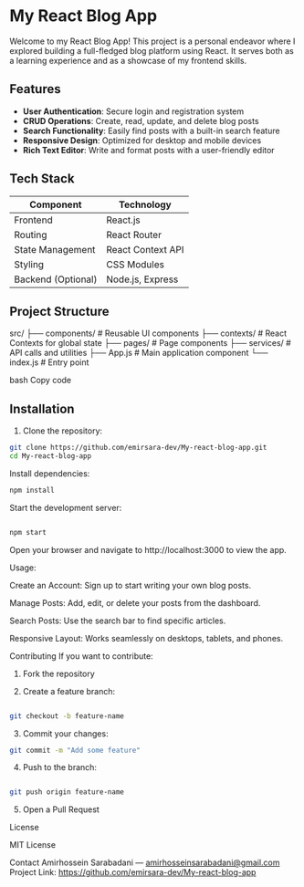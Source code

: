 # My React Blog App

Welcome to my React Blog App! This project is a personal endeavor where I explored building a full-fledged blog platform using React. It serves both as a learning experience and as a showcase of my frontend skills.

## Features

- **User Authentication**: Secure login and registration system  
- **CRUD Operations**: Create, read, update, and delete blog posts  
- **Search Functionality**: Easily find posts with a built-in search feature  
- **Responsive Design**: Optimized for desktop and mobile devices  
- **Rich Text Editor**: Write and format posts with a user-friendly editor  

## Tech Stack

| Component         | Technology       |
|------------------|----------------|
| Frontend         | React.js        |
| Routing          | React Router    |
| State Management | React Context API |
| Styling          | CSS Modules     |
| Backend (Optional) | Node.js, Express |

## Project Structure

src/
├── components/ # Reusable UI components
├── contexts/ # React Contexts for global state
├── pages/ # Page components
├── services/ # API calls and utilities
├── App.js # Main application component
└── index.js # Entry point

bash
Copy code

## Installation

1. Clone the repository:

```bash
git clone https://github.com/emirsara-dev/My-react-blog-app.git
cd My-react-blog-app
```
Install dependencies:

```bash
npm install
```

Start the development server:

```bash

npm start

```
Open your browser and navigate to http://localhost:3000 to view the app.


Usage:

Create an Account: Sign up to start writing your own blog posts.

Manage Posts: Add, edit, or delete your posts from the dashboard.

Search Posts: Use the search bar to find specific articles.

Responsive Layout: Works seamlessly on desktops, tablets, and phones.


Contributing
If you want to contribute:

1. Fork the repository

2. Create a feature branch:

```bash

git checkout -b feature-name

```
3. Commit your changes:

```bash
git commit -m "Add some feature"
```
4. Push to the branch:

```bash

git push origin feature-name

```
5. Open a Pull Request



License

MIT License

Contact
Amirhossein Sarabadani — amirhosseinsarabadani@gmail.com
Project Link: https://github.com/emirsara-dev/My-react-blog-app